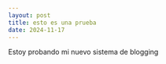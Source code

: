 ```yaml
---
layout: post
title: esto es una prueba
date: 2024-11-17
---
```


Estoy probando mi nuevo sistema de blogging